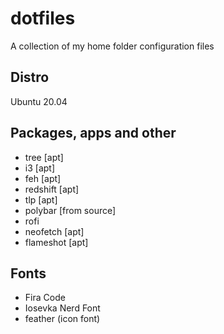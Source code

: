 # dotfiles
A collection of my home folder configuration files

## Distro
Ubuntu 20.04

## Packages, apps and other
- tree [apt]
- i3 [apt]
- feh [apt]
- redshift [apt]
- tlp [apt]
- polybar [from source]
- rofi
- neofetch [apt]
- flameshot [apt]

## Fonts
- Fira Code
- Iosevka Nerd Font
- feather (icon font)
